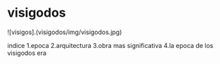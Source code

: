 # visigodos

![visigos].(visigodos/img/visigodos.jpg)

indice
1.epoca
2.arquitectura
3.obra mas significativa
4.la epoca de los visigodos era